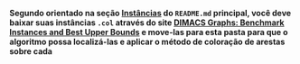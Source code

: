 **Segundo orientado na seção [Instâncias](https://github.com/juanocv/listas_tdc/tree/main#inst%C3%A2ncias) do `README.md` principal, você deve baixar suas instâncias `.col` através do site [DIMACS Graphs: Benchmark Instances and Best Upper Bounds](https://cedric.cnam.fr/~porumbed/graphs/) e move-las para esta pasta para que o algoritmo possa localizá-las e aplicar o método de coloração de arestas sobre cada** 